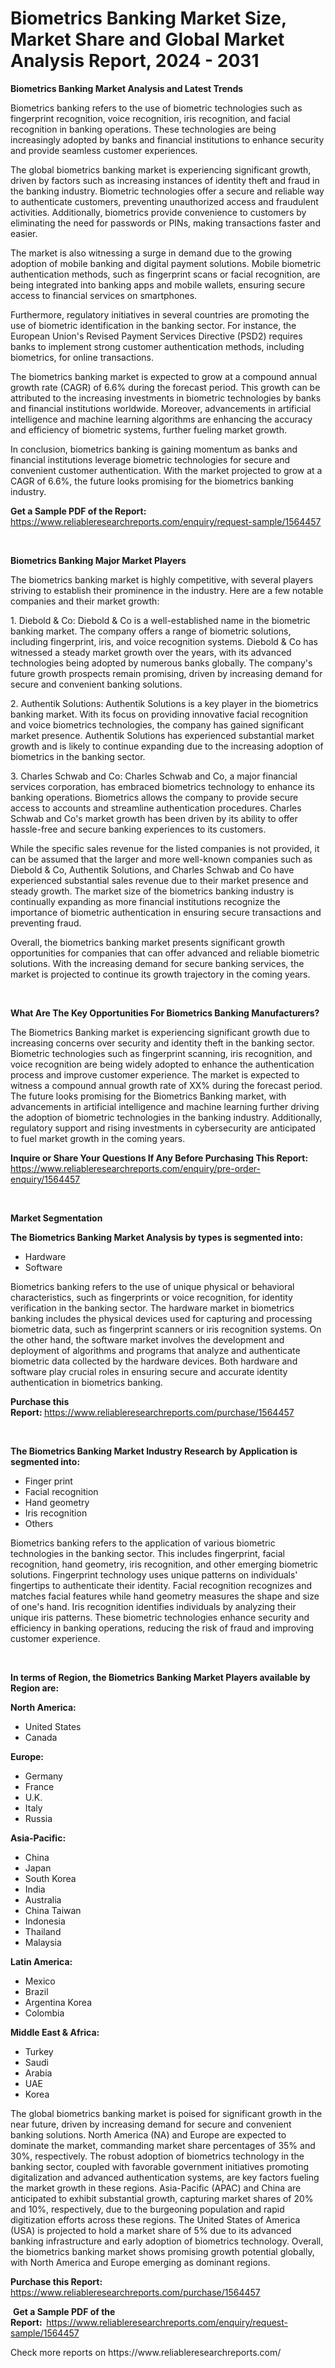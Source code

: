 <p><h1>Biometrics Banking Market Size, Market Share and Global Market Analysis Report, 2024 - 2031</h1></p><p><strong>Biometrics Banking Market Analysis and Latest Trends</strong></p>
<p><p>Biometrics banking refers to the use of biometric technologies such as fingerprint recognition, voice recognition, iris recognition, and facial recognition in banking operations. These technologies are being increasingly adopted by banks and financial institutions to enhance security and provide seamless customer experiences.</p><p>The global biometrics banking market is experiencing significant growth, driven by factors such as increasing instances of identity theft and fraud in the banking industry. Biometric technologies offer a secure and reliable way to authenticate customers, preventing unauthorized access and fraudulent activities. Additionally, biometrics provide convenience to customers by eliminating the need for passwords or PINs, making transactions faster and easier.</p><p>The market is also witnessing a surge in demand due to the growing adoption of mobile banking and digital payment solutions. Mobile biometric authentication methods, such as fingerprint scans or facial recognition, are being integrated into banking apps and mobile wallets, ensuring secure access to financial services on smartphones.</p><p>Furthermore, regulatory initiatives in several countries are promoting the use of biometric identification in the banking sector. For instance, the European Union's Revised Payment Services Directive (PSD2) requires banks to implement strong customer authentication methods, including biometrics, for online transactions.</p><p>The biometrics banking market is expected to grow at a compound annual growth rate (CAGR) of 6.6% during the forecast period. This growth can be attributed to the increasing investments in biometric technologies by banks and financial institutions worldwide. Moreover, advancements in artificial intelligence and machine learning algorithms are enhancing the accuracy and efficiency of biometric systems, further fueling market growth.</p><p>In conclusion, biometrics banking is gaining momentum as banks and financial institutions leverage biometric technologies for secure and convenient customer authentication. With the market projected to grow at a CAGR of 6.6%, the future looks promising for the biometrics banking industry.</p></p>
<p><strong>Get a Sample PDF of the Report:&nbsp;</strong> <a href="https://www.reliableresearchreports.com/enquiry/request-sample/1564457">https://www.reliableresearchreports.com/enquiry/request-sample/1564457</a></p>
<p>&nbsp;</p>
<p><strong>Biometrics Banking Major Market Players</strong></p>
<p><p>The biometrics banking market is highly competitive, with several players striving to establish their prominence in the industry. Here are a few notable companies and their market growth:</p><p>1. Diebold & Co: Diebold & Co is a well-established name in the biometric banking market. The company offers a range of biometric solutions, including fingerprint, iris, and voice recognition systems. Diebold & Co has witnessed a steady market growth over the years, with its advanced technologies being adopted by numerous banks globally. The company's future growth prospects remain promising, driven by increasing demand for secure and convenient banking solutions.</p><p>2. Authentik Solutions: Authentik Solutions is a key player in the biometrics banking market. With its focus on providing innovative facial recognition and voice biometrics technologies, the company has gained significant market presence. Authentik Solutions has experienced substantial market growth and is likely to continue expanding due to the increasing adoption of biometrics in the banking sector.</p><p>3. Charles Schwab and Co: Charles Schwab and Co, a major financial services corporation, has embraced biometrics technology to enhance its banking operations. Biometrics allows the company to provide secure access to accounts and streamline authentication procedures. Charles Schwab and Co's market growth has been driven by its ability to offer hassle-free and secure banking experiences to its customers.</p><p>While the specific sales revenue for the listed companies is not provided, it can be assumed that the larger and more well-known companies such as Diebold & Co, Authentik Solutions, and Charles Schwab and Co have experienced substantial sales revenue due to their market presence and steady growth. The market size of the biometrics banking industry is continually expanding as more financial institutions recognize the importance of biometric authentication in ensuring secure transactions and preventing fraud.</p><p>Overall, the biometrics banking market presents significant growth opportunities for companies that can offer advanced and reliable biometric solutions. With the increasing demand for secure banking services, the market is projected to continue its growth trajectory in the coming years.</p></p>
<p>&nbsp;</p>
<p><strong>What Are The Key Opportunities For Biometrics Banking Manufacturers?</strong></p>
<p><p>The Biometrics Banking market is experiencing significant growth due to increasing concerns over security and identity theft in the banking sector. Biometric technologies such as fingerprint scanning, iris recognition, and voice recognition are being widely adopted to enhance the authentication process and improve customer experience. The market is expected to witness a compound annual growth rate of XX% during the forecast period. The future looks promising for the Biometrics Banking market, with advancements in artificial intelligence and machine learning further driving the adoption of biometric technologies in the banking industry. Additionally, regulatory support and rising investments in cybersecurity are anticipated to fuel market growth in the coming years.</p></p>
<p><strong>Inquire or Share Your Questions If Any Before Purchasing This Report:</strong> <a href="https://www.reliableresearchreports.com/enquiry/pre-order-enquiry/1564457">https://www.reliableresearchreports.com/enquiry/pre-order-enquiry/1564457</a></p>
<p>&nbsp;</p>
<p><strong>Market Segmentation</strong></p>
<p><strong>The Biometrics Banking Market Analysis by types is segmented into:</strong></p>
<p><ul><li>Hardware</li><li>Software</li></ul></p>
<p><p>Biometrics banking refers to the use of unique physical or behavioral characteristics, such as fingerprints or voice recognition, for identity verification in the banking sector. The hardware market in biometrics banking includes the physical devices used for capturing and processing biometric data, such as fingerprint scanners or iris recognition systems. On the other hand, the software market involves the development and deployment of algorithms and programs that analyze and authenticate biometric data collected by the hardware devices. Both hardware and software play crucial roles in ensuring secure and accurate identity authentication in biometrics banking.</p></p>
<p><strong>Purchase this Report:&nbsp;</strong><a href="https://www.reliableresearchreports.com/purchase/1564457">https://www.reliableresearchreports.com/purchase/1564457</a></p>
<p>&nbsp;</p>
<p><strong>The Biometrics Banking Market Industry Research by Application is segmented into:</strong></p>
<p><ul><li>Finger print</li><li>Facial recognition</li><li>Hand geometry</li><li>Iris recognition</li><li>Others</li></ul></p>
<p><p>Biometrics banking refers to the application of various biometric technologies in the banking sector. This includes fingerprint, facial recognition, hand geometry, iris recognition, and other emerging biometric solutions. Fingerprint technology uses unique patterns on individuals' fingertips to authenticate their identity. Facial recognition recognizes and matches facial features while hand geometry measures the shape and size of one's hand. Iris recognition identifies individuals by analyzing their unique iris patterns. These biometric technologies enhance security and efficiency in banking operations, reducing the risk of fraud and improving customer experience.</p></p>
<p>&nbsp;</p>
<p><strong>In terms of Region, the Biometrics Banking Market Players available by Region are:</strong></p>
<p>
    <p> <strong> North America: </strong>
        <ul>
            <li>United States</li>
            <li>Canada</li>
        </ul>
        </p> 
    <p> <strong> Europe: </strong>
        <ul>
            <li>Germany</li>
            <li>France</li>
            <li>U.K.</li>
            <li>Italy</li>
            <li>Russia</li>
        </ul>
        </p> 
    <p> <strong> Asia-Pacific: </strong>
        <ul>
            <li>China</li>
            <li>Japan</li>
            <li>South Korea</li>
            <li>India</li>
            <li>Australia</li>
            <li>China Taiwan</li>
            <li>Indonesia</li>
            <li>Thailand</li>
            <li>Malaysia</li>
        </ul>
        </p> 
    <p> <strong> Latin America: </strong>
        <ul>
            <li>Mexico</li>
            <li>Brazil</li>
            <li>Argentina Korea</li>
            <li>Colombia</li>
        </ul>
        </p> 
    <p> <strong> Middle East & Africa: </strong>
        <ul>
            <li>Turkey</li>
            <li>Saudi</li>
            <li>Arabia</li>
            <li>UAE</li>
            <li>Korea</li>
        </ul>
    </p>
    </p>
<p><p>The global biometrics banking market is poised for significant growth in the near future, driven by increasing demand for secure and convenient banking solutions. North America (NA) and Europe are expected to dominate the market, commanding market share percentages of 35% and 30%, respectively. The robust adoption of biometrics technology in the banking sector, coupled with favorable government initiatives promoting digitalization and advanced authentication systems, are key factors fueling the market growth in these regions. Asia-Pacific (APAC) and China are anticipated to exhibit substantial growth, capturing market shares of 20% and 10%, respectively, due to the burgeoning population and rapid digitization efforts across these regions. The United States of America (USA) is projected to hold a market share of 5% due to its advanced banking infrastructure and early adoption of biometrics technology. Overall, the biometrics banking market shows promising growth potential globally, with North America and Europe emerging as dominant regions.</p></p>
<p><strong>Purchase this Report: </strong><a href="https://www.reliableresearchreports.com/purchase/1564457">https://www.reliableresearchreports.com/purchase/1564457</a></p>
<p>&nbsp;<strong>Get a Sample PDF of the Report:&nbsp;&nbsp;</strong><a href="https://www.reliableresearchreports.com/enquiry/request-sample/1564457">https://www.reliableresearchreports.com/enquiry/request-sample/1564457</a></p>
<p><strong></strong></p>
<p>Check more reports on https://www.reliableresearchreports.com/</p>